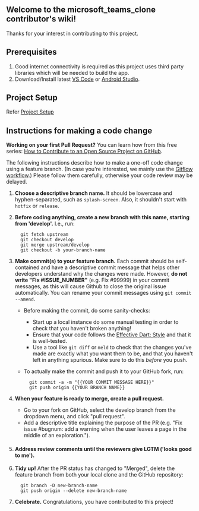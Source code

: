 ## Welcome to the microsoft_teams_clone contributor's wiki!
Thanks for your interest in contributing to this project.

## Prerequisites
1. Good internet connectivity is required as this project uses third party libraries which will be needed to build the app.
2. Download/Install latest [VS Code](https://code.visualstudio.com/download) or [Android Studio](https://developer.android.com/studio/?gclid=EAIaIQobChMI8fX3n5Lb6AIVmH8rCh24JQsxEAAYASAAEgL4L_D_BwE&gclsrc=aw.ds#downloads).

## Project Setup
Refer [Project Setup](https://github.com/Karanjot-singh/microsoft_teams_clone/wiki/)

## Instructions for making a code change

**Working on your first Pull Request?** You can learn how from this free series: [How to Contribute to an Open Source Project on GitHub](https://egghead.io/series/how-to-contribute-to-an-open-source-project-on-github).

The following instructions describe how to make a one-off code change using a feature branch. (In case you're interested, we mainly use the [Gitflow workflow](https://www.atlassian.com/git/tutorials/comparing-workflows/gitflow-workflow).) Please follow them carefully, otherwise your code review may be delayed.

1. **Choose a descriptive branch name.** It should be lowercase and hyphen-separated, such as `splash-screen`. Also, it shouldn't start with `hotfix` or `release`.
2. **Before coding anything, create a new branch with this name, starting from 'develop'.** I.e., run:

    ```
      git fetch upstream
      git checkout develop
      git merge upstream/develop
      git checkout -b your-branch-name
    ```

3. **Make commit(s) to your feature branch.** Each commit should be self-contained and have a descriptive commit message that helps other developers understand why the changes were made. However, **do not write "Fix #ISSUE_NUMBER"** (e.g. Fix #99999) in your commit messages, as this will cause Github to close the original issue automatically. You can rename your commit messages using `git commit --amend`.

    * Before making the commit, do some sanity-checks:
       * Start up a local instance do some manual testing in order to check that you haven't broken anything!
       * Ensure that your code follows the [Effective Dart: Style](https://dart.dev/guides/language/effective-dart/style) and that it is well-tested.
      * Use a tool like `git diff` or `meld` to check that the changes you've made are exactly what you want them to be, and that you haven't left in anything spurious. Make sure to do this _before_ you push.

    * To actually make the commit and push it to your GitHub fork, run:

        ```
          git commit -a -m "{{YOUR COMMIT MESSAGE HERE}}"
          git push origin {{YOUR BRANCH NAME}}
        ```

4. **When your feature is ready to merge, create a pull request.**
    * Go to your fork on GitHub, select the develop branch from the dropdown menu, and click "pull request".
    * Add a descriptive title explaining the purpose of the PR (e.g. "Fix issue #bugnum: add a warning when the user leaves a page in the middle of an exploration.").
5. #### **Address review comments until the reviewers give LGTM ('looks good to me').** 

6. **Tidy up!** After the PR status has changed to "Merged", delete the feature branch from both your local clone and the GitHub repository:

     ```
       git branch -D new-branch-name
       git push origin --delete new-branch-name
     ```

7. **Celebrate.** Congratulations, you have contributed to this project!
